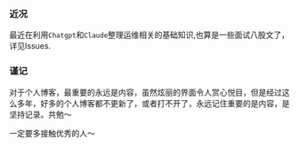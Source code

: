 ### 近况

最近在利用`Chatgpt`和`Claude`整理运维相关的基础知识,也算是一些面试八股文了，详见Issues.


### 谨记

对于个人博客，最重要的永远是内容，虽然炫丽的界面令人赏心悦目，但是经过这么多年，好多的个人博客都不更新了，或者打不开了，永远记住重要的是内容，是坚持记录。共勉～

一定要多接触优秀的人～
